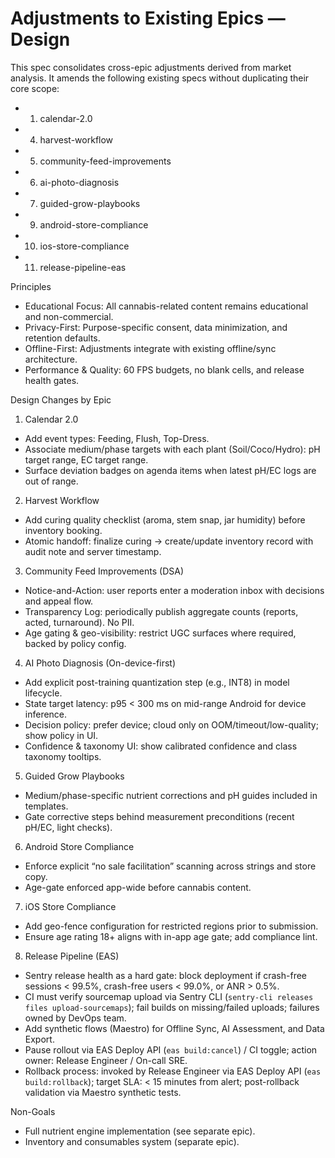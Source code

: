 # Adjustments to Existing Epics — Design

This spec consolidates cross-epic adjustments derived from market analysis. It amends the following existing specs without duplicating their core scope:

- 1. calendar-2.0
- 4. harvest-workflow
- 5. community-feed-improvements
- 6. ai-photo-diagnosis
- 7. guided-grow-playbooks
- 9. android-store-compliance
- 10. ios-store-compliance
- 11. release-pipeline-eas

Principles

- Educational Focus: All cannabis-related content remains educational and non-commercial.
- Privacy-First: Purpose-specific consent, data minimization, and retention defaults.
- Offline-First: Adjustments integrate with existing offline/sync architecture.
- Performance & Quality: 60 FPS budgets, no blank cells, and release health gates.

Design Changes by Epic

1. Calendar 2.0

- Add event types: Feeding, Flush, Top-Dress.
- Associate medium/phase targets with each plant (Soil/Coco/Hydro): pH target range, EC target range.
- Surface deviation badges on agenda items when latest pH/EC logs are out of range.

2. Harvest Workflow

- Add curing quality checklist (aroma, stem snap, jar humidity) before inventory booking.
- Atomic handoff: finalize curing → create/update inventory record with audit note and server timestamp.

3. Community Feed Improvements (DSA)

- Notice-and-Action: user reports enter a moderation inbox with decisions and appeal flow.
- Transparency Log: periodically publish aggregate counts (reports, acted, turnaround). No PII.
- Age gating & geo-visibility: restrict UGC surfaces where required, backed by policy config.

4. AI Photo Diagnosis (On-device-first)

- Add explicit post-training quantization step (e.g., INT8) in model lifecycle.
- State target latency: p95 < 300 ms on mid-range Android for device inference.
- Decision policy: prefer device; cloud only on OOM/timeout/low-quality; show policy in UI.
- Confidence & taxonomy UI: show calibrated confidence and class taxonomy tooltips.

5. Guided Grow Playbooks

- Medium/phase-specific nutrient corrections and pH guides included in templates.
- Gate corrective steps behind measurement preconditions (recent pH/EC, light checks).

6. Android Store Compliance

- Enforce explicit “no sale facilitation” scanning across strings and store copy.
- Age-gate enforced app-wide before cannabis content.

7. iOS Store Compliance

- Add geo-fence configuration for restricted regions prior to submission.
- Ensure age rating 18+ aligns with in-app age gate; add compliance lint.

8. Release Pipeline (EAS)

- Sentry release health as a hard gate: block deployment if crash-free sessions < 99.5%, crash-free users < 99.0%, or ANR > 0.5%.
- CI must verify sourcemap upload via Sentry CLI (`sentry-cli releases files upload-sourcemaps`); fail builds on missing/failed uploads; failures owned by DevOps team.
- Add synthetic flows (Maestro) for Offline Sync, AI Assessment, and Data Export.
- Pause rollout via EAS Deploy API (`eas build:cancel`) / CI toggle; action owner: Release Engineer / On-call SRE.
- Rollback process: invoked by Release Engineer via EAS Deploy API (`eas build:rollback`); target SLA: < 15 minutes from alert; post-rollback validation via Maestro synthetic tests.

Non-Goals

- Full nutrient engine implementation (see separate epic).
- Inventory and consumables system (separate epic).
